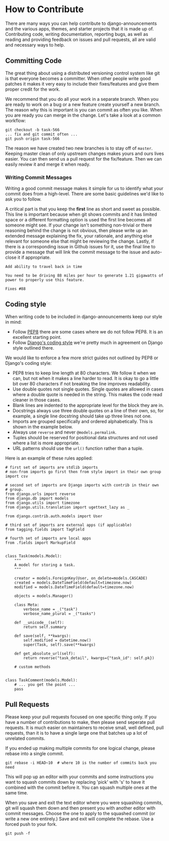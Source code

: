 # How to Contribute

There are many ways you can help contribute to django-announcements and the
various apps, themes, and starter projects that it is made up of. Contributing
code, writing documentation, reporting bugs, as well as reading and providing
feedback on issues and pull requests, all are valid and necessary ways to
help.

## Committing Code

The great thing about using a distributed versioning control system like git
is that everyone becomes a committer. When other people write good patches
it makes it very easy to include their fixes/features and give them proper
credit for the work.

We recommend that you do all your work in a separate branch. When you
are ready to work on a bug or a new feature create yourself a new branch. The
reason why this is important is you can commit as often you like. When you are
ready you can merge in the change. Let's take a look at a common workflow:

    git checkout -b task-566
    ... fix and git commit often ...
    git push origin task-566

The reason we have created two new branches is to stay off of `master`.
Keeping master clean of only upstream changes makes yours and ours lives
easier. You can then send us a pull request for the fix/feature. Then we can
easily review it and merge it when ready.


### Writing Commit Messages

Writing a good commit message makes it simple for us to identify what your
commit does from a high-level. There are some basic guidelines we'd like to
ask you to follow.

A critical part is that you keep the **first** line as short and sweet
as possible. This line is important because when git shows commits and it has
limited space or a different formatting option is used the first line becomes
all someone might see. If your change isn't something non-trivial or there
reasoning behind the change is not obvious, then please write up an extended
message explaining the fix, your rationale, and anything else relevant for
someone else that might be reviewing the change. Lastly, if there is a
corresponding issue in Github issues for it, use the final line to provide
a message that will link the commit message to the issue and auto-close it
if appropriate.

    Add ability to travel back in time
    
    You need to be driving 88 miles per hour to generate 1.21 gigawatts of
    power to properly use this feature.
    
    Fixes #88


## Coding style

When writing code to be included in django-announcements keep our style in mind:

* Follow [PEP8](http://www.python.org/dev/peps/pep-0008/) there are some
  cases where we do not follow PEP8. It is an excellent starting point.
* Follow [Django's coding style](http://docs.djangoproject.com/en/dev/internals/contributing/#coding-style)
  we're pretty much in agreement on Django style outlined there.

We would like to enforce a few more strict guides not outlined by PEP8 or
Django's coding style:

* PEP8 tries to keep line length at 80 characters. We follow it when we can,
  but not when it makes a line harder to read. It is okay to go a little bit
  over 80 characters if not breaking the line improves readability.
* Use double quotes not single quotes. Single quotes are allowed in cases
  where a double quote is needed in the string. This makes the code read
  cleaner in those cases.
* Blank lines are indented to the appropriate level for the block they are in.
* Docstrings always use three double quotes on a line of their own, so, for
  example, a single line docstring should take up three lines not one.
* Imports are grouped specifically and ordered alphabetically. This is shown
  in the example below.
* Always use `reverse` and never `@models.permalink`.
* Tuples should be reserved for positional data structures and not used
  where a list is more appropriate.
* URL patterns should use the `url()` function rather than a tuple.

Here is an example of these rules applied:

    # first set of imports are stdlib imports
    # non-from imports go first then from style import in their own group
    import csv
    
    # second set of imports are Django imports with contrib in their own
    # group.
    from django.urls import reverse
    from django.db import models
    from django.utils import timezone
    from django.utils.translation import ugettext_lazy as _
    
    from django.contrib.auth.models import User
    
    # third set of imports are external apps (if applicable)
    from tagging.fields import TagField
    
    # fourth set of imports are local apps
    from .fields import MarkupField
    
    
    class Task(models.Model):
        """
        A model for storing a task.
        """
        
        creator = models.ForeignKey(User, on_delete=models.CASCADE)
        created = models.DateTimeField(default=timezone.now)
        modified = models.DateTimeField(default=timezone.now)
        
        objects = models.Manager()
        
        class Meta:
            verbose_name = _("task")
            verbose_name_plural = _("tasks")
        
        def __unicode__(self):
            return self.summary
        
        def save(self, **kwargs):
            self.modified = datetime.now()
            super(Task, self).save(**kwargs)
        
        def get_absolute_url(self):
            return reverse("task_detail", kwargs={"task_id": self.pk})
        
        # custom methods
    
    
    class TaskComment(models.Model):
        # ... you get the point ...
        pass


## Pull Requests

Please keep your pull requests focused on one specific thing only. If you
have a number of contributions to make, then please send seperate pull
requests. It is much easier on maintainers to receive small, well defined,
pull requests, than it is to have a single large one that batches up a
lot of unrelated commits.

If you ended up making multiple commits for one logical change, please
rebase into a single commit.

    git rebase -i HEAD~10  # where 10 is the number of commits back you need

This will pop up an editor with your commits and some instructions you want
to squash commits down by replacing 'pick' with 's' to have it combined with
the commit before it. You can squash multiple ones at the same time.

When you save and exit the text editor where you were squashing commits, git
will squash them down and then present you with another editor with commit
messages. Choose the one to apply to the squashed commit (or write a new
one entirely.) Save and exit will complete the rebase. Use a forced push to
your fork.

    git push -f
